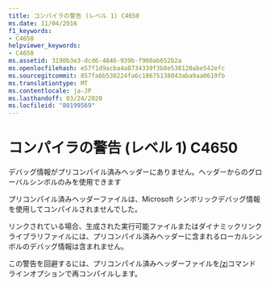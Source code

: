 ```yaml
---
title: コンパイラの警告 (レベル 1) C4650
ms.date: 11/04/2016
f1_keywords:
- C4650
helpviewer_keywords:
- C4650
ms.assetid: 3190b3e3-dcd6-4846-939b-f900ab652b2a
ms.openlocfilehash: e57f1d9acba4a8734339f3b8e538120abe542efc
ms.sourcegitcommit: 857fa6b530224fa6c18675138043aba9aa0619fb
ms.translationtype: MT
ms.contentlocale: ja-JP
ms.lasthandoff: 03/24/2020
ms.locfileid: "80199569"
---
```

# <a name="compiler-warning-level-1-c4650"></a>コンパイラの警告 (レベル 1) C4650

デバッグ情報がプリコンパイル済みヘッダーにありません。ヘッダーからのグローバルシンボルのみを使用できます

プリコンパイル済みヘッダーファイルは、Microsoft シンボリックデバッグ情報を使用してコンパイルされませんでした。

リンクされている場合、生成された実行可能ファイルまたはダイナミックリンクライブラリファイルには、プリコンパイル済みヘッダーに含まれるローカルシンボルのデバッグ情報は含まれません。

この警告を回避するには、プリコンパイル済みヘッダーファイルを[/zi](../../build/reference/z7-zi-zi-debug-information-format.md)コマンドラインオプションで再コンパイルします。
